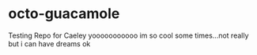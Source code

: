 # octo-guacamole
Testing Repo for Caeley 
yooooooooooo im so cool some times...not really but i can have dreams ok


